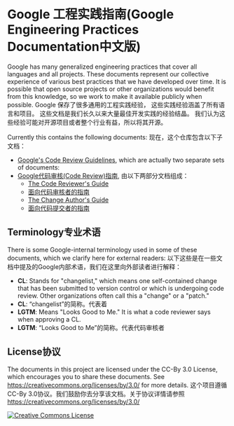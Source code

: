 # Google 工程实践指南(Google Engineering Practices Documentation中文版)

Google has many generalized engineering practices that cover all languages and
all projects. These documents represent our collective experience of various
best practices that we have developed over time. It is possible that open source
projects or other organizations would benefit from this knowledge, so we work to
make it available publicly when possible.
Google 保存了很多通用的工程实践经验， 这些实践经验涵盖了所有语言和项目。 这些文档是我们长久以来大量最佳开发实践的经验结晶。
我们认为这些经验可能对开源项目或者整个行业有益，所以将其开源。

Currently this contains the following documents:
现在，这个仓库包含以下子文档：

*   [Google's Code Review Guidelines](review/index.md), which are actually two
    separate sets of documents:
*   [Google代码审核(Code Review)指南](review/index.md), 由以下两部分文档组成：
    *   [The Code Reviewer's Guide](review/reviewer/index.md)
    *   [面向代码审核者的指南](review/reviewer/index.md)
    *   [The Change Author's Guide](review/developer/index.md)
    *   [面向代码提交者的指南](review/developer/index.md)
## Terminology专业术语

There is some Google-internal terminology used in some of these documents, which
we clarify here for external readers:
以下这些是在一些文档中提及的Google内部术语，我们在这里向外部读者进行解释：

*   **CL**: Stands for "changelist," which means one self-contained change that
    has been submitted to version control or which is undergoing code review.
    Other organizations often call this a "change" or a "patch."
*   **CL**: “changelist”的简称。代表着
*   **LGTM**: Means "Looks Good to Me." It is what a code reviewer says when
    approving a CL.
*   **LGTM**: “Looks Good to Me”的简称。代表代码审核者

## License协议

The documents in this project are licensed under the CC-By 3.0 License, which
encourages you to share these documents. See
https://creativecommons.org/licenses/by/3.0/ for more details.
这个项目遵循CC-By 3.0协议。我们鼓励你去分享该文档。关于协议详情请参照 https://creativecommons.org/licenses/by/3.0/

<a rel="license" href="https://creativecommons.org/licenses/by/3.0/"><img alt="Creative Commons License" style="border-width:0" src="https://i.creativecommons.org/l/by/3.0/88x31.png" /></a>
